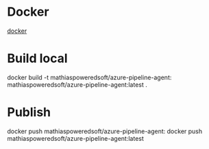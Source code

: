 # Docker
[docker](https://hub.docker.com/repository/docker/mathiaspoweredsoft/azure-pipeline-agent)

# Build local
docker build -t mathiaspoweredsoft/azure-pipeline-agent:<version> mathiaspoweredsoft/azure-pipeline-agent:latest .

# Publish
docker push mathiaspoweredsoft/azure-pipeline-agent:<version>
docker push mathiaspoweredsoft/azure-pipeline-agent:latest
